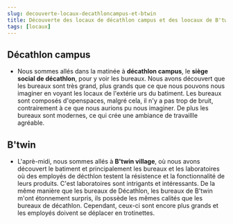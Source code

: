 ```yaml
---
slug: decouverte-locaux-decathloncampus-et-btwin
title: Découverte des locaux de décathlon campus et des loocaux de B'twin
tags: [locaux]
---
```


## Décathlon campus  

- Nous sommes allés dans la matinée à **décathlon campus**, le **siège social de décathlon**, pour y voir les bureaux. Nous avons découvert que les bureaux sont très grand, plus grands que ce que nous pouvons nous imaginer en voyant les locaux de l'extérie urs du batiment. Les bureaux sont composés d'openspaces, malgré cela, il n'y a pas trop de bruit, contrairement à ce que nous aurions pu nous imaginer. De plus les bureaux sont modernes, ce qui crée une ambiance de travaillle agréable.  

## B'twin  

- L'aprè-midi, nous sommes allés à **B'twin village**, où nous avons découvert le batiment et principalement les bureaux et les laboratoires où des employés de décthlon testent la résistence et la fonctionnalité de leurs produits. C'est laboratoires sont intrigants et intéressants. De la même manière que les bureaux de Décathlon, les bureaux de B'twin m'ont étonnement surpris, ils possède les mêmes calités que les bureaux de décathlon. Cependant, ceux-ci sont encore plus grands et les employés doivent se déplacer en trotinettes.  
